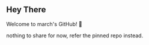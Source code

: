 ## Hey There


Welcome to march's GitHub! 👋

nothing to share for now, refer the pinned repo instead.
